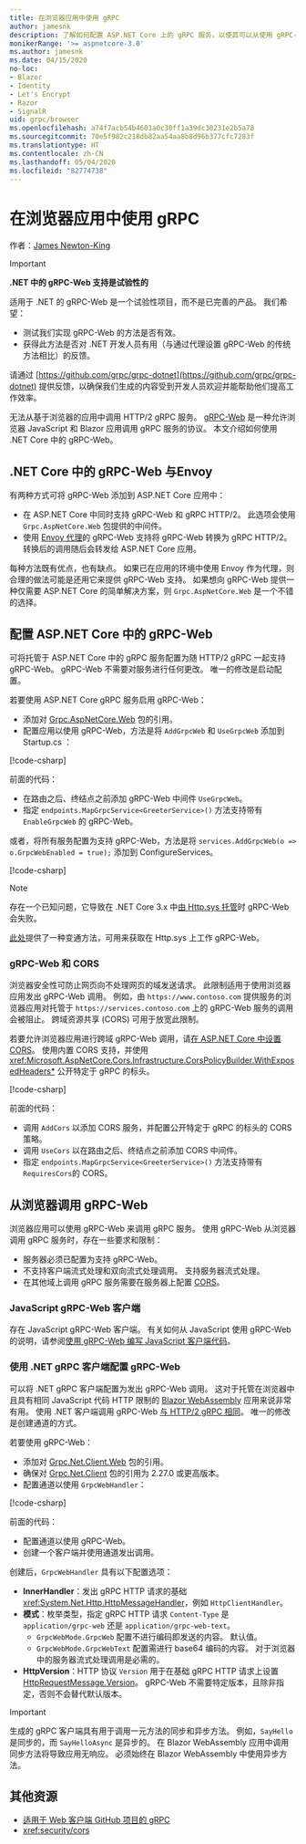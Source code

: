 ```yaml
---
title: 在浏览器应用中使用 gRPC
author: jamesnk
description: 了解如何配置 ASP.NET Core 上的 gRPC 服务，以使其可以从使用 gRPC-Web 的浏览器应用中进行调用。
monikerRange: '>= aspnetcore-3.0'
ms.author: jamesnk
ms.date: 04/15/2020
no-loc:
- Blazor
- Identity
- Let's Encrypt
- Razor
- SignalR
uid: grpc/browser
ms.openlocfilehash: a74f7acb54b4601a0c30ff1a39dc30231e2b5a78
ms.sourcegitcommit: 70e5f982c218db82aa54aa8b8d96b377cfc7283f
ms.translationtype: HT
ms.contentlocale: zh-CN
ms.lasthandoff: 05/04/2020
ms.locfileid: "82774738"
---
```

# <a name="use-grpc-in-browser-apps"></a>在浏览器应用中使用 gRPC

作者：[James Newton-King](https://twitter.com/jamesnk)

> [!IMPORTANT]
> **.NET 中的 gRPC-Web 支持是试验性的**
>
> 适用于 .NET 的 gRPC-Web 是一个试验性项目，而不是已完善的产品。 我们希望：
>
> * 测试我们实现 gRPC-Web 的方法是否有效。
> * 获得此方法是否对 .NET 开发人员有用（与通过代理设置 gRPC-Web 的传统方法相比）的反馈。
>
> 请通过 [https://github.com/grpc/grpc-dotnet](https://github.com/grpc/grpc-dotnet) 提供反馈，以确保我们生成的内容受到开发人员欢迎并能帮助他们提高工作效率。

无法从基于浏览器的应用中调用 HTTP/2 gRPC 服务。 [gRPC-Web](https://github.com/grpc/grpc/blob/master/doc/PROTOCOL-WEB.md) 是一种允许浏览器 JavaScript 和 Blazor 应用调用 gRPC 服务的协议。 本文介绍如何使用 .NET Core 中的 gRPC-Web。

## <a name="grpc-web-in-aspnet-core-vs-envoy"></a>.NET Core 中的 gRPC-Web 与Envoy

有两种方式可将 gRPC-Web 添加到 ASP.NET Core 应用中：

* 在 ASP.NET Core 中同时支持 gRPC-Web 和 gRPC HTTP/2。 此选项会使用 `Grpc.AspNetCore.Web` 包提供的中间件。
* 使用 [Envoy 代理](https://www.envoyproxy.io/)的 gRPC-Web 支持将 gRPC-Web 转换为 gRPC HTTP/2。 转换后的调用随后会转发给 ASP.NET Core 应用。

每种方法既有优点，也有缺点。 如果已在应用的环境中使用 Envoy 作为代理，则合理的做法可能是还用它来提供 gRPC-Web 支持。 如果想向 gRPC-Web 提供一种仅需要 ASP.NET Core 的简单解决方案，则 `Grpc.AspNetCore.Web` 是一个不错的选择。

## <a name="configure-grpc-web-in-aspnet-core"></a>配置 ASP.NET Core 中的 gRPC-Web

可将托管于 ASP.NET Core 中的 gRPC 服务配置为随 HTTP/2 gRPC 一起支持 gRPC-Web。 gRPC-Web 不需要对服务进行任何更改。 唯一的修改是启动配置。

若要使用 ASP.NET Core gRPC 服务启用 gRPC-Web：

* 添加对 [Grpc.AspNetCore.Web](https://www.nuget.org/packages/Grpc.AspNetCore.Web) 包的引用。
* 配置应用以使用 gRPC-Web，方法是将 `AddGrpcWeb` 和 `UseGrpcWeb` 添加到 Startup.cs  ：

[!code-csharp[](~/grpc/browser/sample/Startup.cs?name=snippet_1&highlight=10,14)]

前面的代码：

* 在路由之后、终结点之前添加 gRPC-Web 中间件 `UseGrpcWeb`。
* 指定 `endpoints.MapGrpcService<GreeterService>()` 方法支持带有 `EnableGrpcWeb` 的 gRPC-Web。 

或者，将所有服务配置为支持 gRPC-Web，方法是将 `services.AddGrpcWeb(o => o.GrpcWebEnabled = true);` 添加到 ConfigureServices。

[!code-csharp[](~/grpc/browser/sample/AllServicesSupportExample_Startup.cs?name=snippet_1&highlight=6,13)]

> [!NOTE]
> 存在一个已知问题，它导致在 .NET Core 3.x 中[由 Http.sys 托管](xref:fundamentals/servers/httpsys)时 gRPC-Web 会失败。
>
> [此处](https://github.com/grpc/grpc-dotnet/issues/853#issuecomment-610078202)提供了一种变通方法，可用来获取在 Http.sys 上工作 gRPC-Web。

### <a name="grpc-web-and-cors"></a>gRPC-Web 和 CORS

浏览器安全性可防止网页向不处理网页的域发送请求。 此限制适用于使用浏览器应用发出 gRPC-Web 调用。 例如，由 `https://www.contoso.com` 提供服务的浏览器应用对托管于 `https://services.contoso.com` 上的 gRPC-Web 服务的调用会被阻止。 跨域资源共享 (CORS) 可用于放宽此限制。

若要允许浏览器应用进行跨域 gRPC-Web 调用，请[在 ASP.NET Core 中设置 CORS](xref:security/cors)。 使用内置 CORS 支持，并使用 <xref:Microsoft.AspNetCore.Cors.Infrastructure.CorsPolicyBuilder.WithExposedHeaders*> 公开特定于 gRPC 的标头。

[!code-csharp[](~/grpc/browser/sample/CORS_Startup.cs?name=snippet_1&highlight=5-11,19,24)]

前面的代码：

* 调用 `AddCors` 以添加 CORS 服务，并配置公开特定于 gRPC 的标头的 CORS 策略。
* 调用 `UseCors` 以在路由之后、终结点之前添加 CORS 中间件。
* 指定 `endpoints.MapGrpcService<GreeterService>()` 方法支持带有 `RequiresCors`的 CORS。

## <a name="call-grpc-web-from-the-browser"></a>从浏览器调用 gRPC-Web

浏览器应用可以使用 gRPC-Web 来调用 gRPC 服务。 使用 gRPC-Web 从浏览器调用 gRPC 服务时，存在一些要求和限制：

* 服务器必须已配置为支持 gRPC-Web。
* 不支持客户端流式处理和双向流式处理调用。 支持服务器流式处理。
* 在其他域上调用 gRPC 服务需要在服务器上配置 [CORS](xref:security/cors)。

### <a name="javascript-grpc-web-client"></a>JavaScript gRPC-Web 客户端

存在 JavaScript gRPC-Web 客户端。 有关如何从 JavaScript 使用 gRPC-Web 的说明，请参阅[使用 gRPC-Web 编写 JavaScript 客户端代码](https://github.com/grpc/grpc-web/tree/master/net/grpc/gateway/examples/helloworld#write-client-code)。

### <a name="configure-grpc-web-with-the-net-grpc-client"></a>使用 .NET gRPC 客户端配置 gRPC-Web

可以将 .NET gRPC 客户端配置为发出 gRPC-Web 调用。 这对于托管在浏览器中且具有相同 JavaScript 代码 HTTP 限制的 [Blazor WebAssembly](xref:blazor/index#blazor-webassembly) 应用来说非常有用。 使用 .NET 客户端调用 gRPC-Web [与 HTTP/2 gRPC 相同](xref:grpc/client)。 唯一的修改是创建通道的方式。

若要使用 gRPC-Web：

* 添加对 [Grpc.Net.Client.Web](https://www.nuget.org/packages/Grpc.Net.Client.Web) 包的引用。
* 确保对 [Grpc.Net.Client](https://www.nuget.org/packages/Grpc.Net.Client) 包的引用为 2.27.0 或更高版本。
* 配置通道以使用 `GrpcWebHandler`：

[!code-csharp[](~/grpc/browser/sample/Handler.cs?name=snippet_1)]

前面的代码：

* 配置通道以使用 gRPC-Web。
* 创建一个客户端并使用通道发出调用。

创建后，`GrpcWebHandler` 具有以下配置选项：

* **InnerHandler**：发出 gRPC HTTP 请求的基础 <xref:System.Net.Http.HttpMessageHandler>，例如 `HttpClientHandler`。
* **模式**：枚举类型，指定 gRPC HTTP 请求 `Content-Type` 是 `application/grpc-web` 还是 `application/grpc-web-text`。
    * `GrpcWebMode.GrpcWeb` 配置不进行编码即发送的内容。 默认值。
    * `GrpcWebMode.GrpcWebText` 配置需进行 base64 编码的内容。 对于浏览器中的服务器流式处理调用是必需的。
* **HttpVersion**：HTTP 协议 `Version` 用于在基础 gRPC HTTP 请求上设置 [HttpRequestMessage.Version](xref:System.Net.Http.HttpRequestMessage.Version)。 gRPC-Web 不需要特定版本，且除非指定，否则不会替代默认版本。

> [!IMPORTANT]
> 生成的 gRPC 客户端具有用于调用一元方法的同步和异步方法。 例如，`SayHello` 是同步的，而 `SayHelloAsync` 是异步的。 在 Blazor WebAssembly 应用中调用同步方法将导致应用无响应。 必须始终在 Blazor WebAssembly 中使用异步方法。

## <a name="additional-resources"></a>其他资源

* [适用于 Web 客户端 GitHub 项目的 gRPC](https://github.com/grpc/grpc-web)
* <xref:security/cors>
